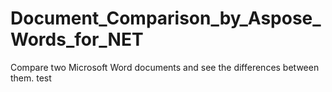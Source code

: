 # Document_Comparison_by_Aspose_Words_for_NET
Compare two Microsoft Word documents and see the differences between them.
test
